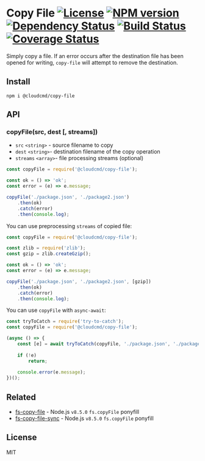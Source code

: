 # Copy File [![License][LicenseIMGURL]][LicenseURL] [![NPM version][NPMIMGURL]][NPMURL] [![Dependency Status][DependencyStatusIMGURL]][DependencyStatusURL] [![Build Status][BuildStatusIMGURL]][BuildStatusURL] [![Coverage Status][CoverageIMGURL]][CoverageURL]

Simply copy a file. If an error occurs after the destination file has been opened for writing, `copy-file` will attempt to remove the destination.

## Install

```
npm i @cloudcmd/copy-file
```

## API

### copyFile(src, dest [, streams])

- `src` `<string>` - source filename to copy
- `dest` `<string>`-  destination filename of the copy operation
- `streams` `<array>`-  file processing streams (optional)

```js
const copyFile = require('@cloudcmd/copy-file');

const ok = () => 'ok';
const error = (e) => e.message;

copyFile('./package.json', './package2.json')
    .then(ok)
    .catch(error)
    .then(console.log);
```

You can use preprocessing `streams` of copied file:

```js
const copyFile = require('@cloudcmd/copy-file');

const zlib = require('zlib');
const gzip = zlib.createGzip();

const ok = () => 'ok';
const error = (e) => e.message;

copyFile('./package.json', './package2.json', [gzip])
    .then(ok)
    .catch(error)
    .then(console.log);
```

You can use `copyFile` with `async-await`:

```js
const tryToCatch = require('try-to-catch');
const copyFile = require('@cloudcmd/copy-file');

(async () => {
    const [e] = await tryToCatch(copyFile, './package.json', './package2.json');
    
    if (!e)
        return;
    
    console.error(e.message);
})();
```

## Related

- [fs-copy-file](https://github.com/coderaiser/fs-copy-file "fs-copy-file") - Node.js `v8.5.0` `fs.copyFile` ponyfill
- [fs-copy-file-sync](https://github.com/coderaiser/fs-copy-file-sync "fs-copy-file-sycn") - Node.js `v8.5.0` `fs.copyFile` ponyfill

## License

MIT

[NPMIMGURL]:                https://img.shields.io/npm/v/@cloudcmd/copy-file.svg?style=flat
[BuildStatusIMGURL]:        https://img.shields.io/travis/cloudcmd/copy-file/master.svg?style=flat
[DependencyStatusIMGURL]:   https://img.shields.io/david/cloudcmd/copy-file.svg?style=flat
[LicenseIMGURL]:            https://img.shields.io/badge/license-MIT-317BF9.svg?style=flat
[CoverageIMGURL]:           https://coveralls.io/repos/cloudcmd/copy-file/badge.svg?branch=master&service=github
[NPMURL]:                   https://npmjs.org/package/@cloudcmd/copy-file "npm"
[BuildStatusURL]:           https://travis-ci.org/cloudcmd/copy-file  "Build Status"
[DependencyStatusURL]:      https://david-dm.org/cloudcmd/copy-file "Dependency Status"
[LicenseURL]:               https://tldrlegal.com/license/mit-license "MIT License"
[CoverageURL]:              https://coveralls.io/github/cloudcmd/copy-file?branch=master

